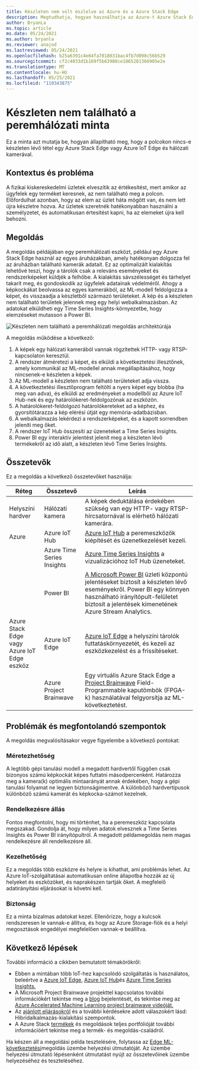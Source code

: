 ```yaml
---
title: Készleten nem volt észlelve az Azure és a Azure Stack Edge
description: Megtudhatja, hogyan használhatja az Azure-t Azure Stack Edge a készleten nem használt észlelés megvalósításához.
author: BryanLa
ms.topic: article
ms.date: 05/24/2021
ms.author: bryanla
ms.reviewer: anajod
ms.lastreviewed: 05/24/2021
ms.openlocfilehash: b25a6391c4e64fa7018031bac4fb7d098c56b529
ms.sourcegitcommit: cf2c4033d1b169f5b63980ce1865281366905e2e
ms.translationtype: MT
ms.contentlocale: hu-HU
ms.lasthandoff: 05/25/2021
ms.locfileid: "110343875"
---
```

# <a name="out-of-stock-detection-at-the-edge-pattern"></a>Készleten nem található a peremhálózati minta

Ez a minta azt mutatja be, hogyan állapítható meg, hogy a polcokon nincs-e készleten lévő tétel egy Azure Stack Edge vagy Azure IoT Edge és hálózati kamerával.

## <a name="context-and-problem"></a>Kontextus és probléma

A fizikai kiskereskedelmi üzletek elveszítik az értékesítést, mert amikor az ügyfelek egy terméket keresnek, az nem található meg a polcon. Előfordulhat azonban, hogy az elem az üzlet háta mögött van, és nem lett újra készletre hozva. Az üzletek szeretnék hatékonyabban használni a személyzetet, és automatikusan értesítést kapni, ha az elemeket újra kell behozni.

## <a name="solution"></a>Megoldás

A megoldás példájában egy peremhálózati eszközt, például egy Azure Stack Edge használ az egyes áruházakban, amely hatékonyan dolgozza fel az áruházban található kamerák adatait. Ez az optimalizált kialakítás lehetővé teszi, hogy a tárolók csak a releváns eseményeket és rendszerképeket küldjék a felhőbe. A kialakítás sávszélességet és tárhelyet takarít meg, és gondoskodik az ügyfelek adatainak védelméről. Ahogy a képkockákat beolvassa az egyes kamerákból, az ML-modell feldolgozza a képet, és visszaadja a készletből származó területeket. A kép és a készleten nem található területek jelennek meg egy helyi webalkalmazásban. Az adatokat elküldheti egy Time Series Insights-környezetbe, hogy elemzéseket mutasson a Power BI.

![Készleten nem található a peremhálózati megoldás architektúrája](media/pattern-out-of-stock-at-edge/solution-architecture.png)

A megoldás működése a következő:

1. A képek egy hálózati kamerából vannak rögzítettek HTTP- vagy RTSP-kapcsolaton keresztül.
2. A rendszer átméretezi a képet, és elküldi a következtetési illesztőnek, amely kommunikál az ML-modellel annak megállapításához, hogy nincsenek-e készleten a képek.
3. Az ML-modell a készleten nem található területeket adja vissza.
4. A következtetési illesztőprogram feltölti a nyers képet egy blobba (ha meg van adva), és elküldi az eredményeket a modellből az Azure IoT Hub-nek és egy határolókeret-feldolgozónak az eszközön.
5. A határolókeret-feldolgozó határolókereteket ad a képhez, és gyorsítótárazza a kép elérési útját egy memória-adatbázisban.
6. A webalkalmazás lekérdezi a rendszerképeket, és a kapott sorrendben jeleníti meg őket.
7. A rendszer IoT Hub összesíti az üzeneteket a Time Series Insights.
8. Power BI egy interaktív jelentést jelenít meg a készleten lévő termékekről az idő alatt, a készleten lévő Time Series Insights.


## <a name="components"></a>Összetevők

Ez a megoldás a következő összetevőket használja:

| Réteg | Összetevő | Leírás |
|----------|-----------|-------------|
| Helyszíni hardver | Hálózati kamera | A képek deduktálása érdekében szükség van egy HTTP- vagy RTSP-hírcsatornával is elérhető hálózati kamerára. |
| Azure | Azure IoT Hub | [Azure IoT Hub](/azure/iot-hub/) a peremeszközök kiépítését és üzenetkezelését kezeli. |
|  | Azure Time Series Insights | [Azure Time Series Insights](/azure/time-series-insights/) a vizualizációhoz IoT Hub üzeneteket. |
|  | Power BI | [A Microsoft Power BI](https://powerbi.microsoft.com/) üzleti központú jelentéseket biztosít a készleten lévő eseményekről. Power BI egy könnyen használható irányítópult-felületet biztosít a jelentések kimenetének Azure Stream Analytics. |
| Azure Stack Edge vagy<br>Azure IoT Edge eszköz | Azure IoT Edge | [Azure IoT Edge](/azure/iot-edge/) a helyszíni tárolók futtatáskörnyezetét, és kezeli az eszközkezelést és a frissítéseket.|
| | Azure Project Brainwave | Egy virtuális Azure Stack Edge a [Project Brainwave](https://blogs.microsoft.com/ai/build-2018-project-brainwave/) Field-Programmable kaputömbök (FPGA-k) használatával felgyorsítja az ML-következtetést.|

## <a name="issues-and-considerations"></a>Problémák és megfontolandó szempontok

A megoldás megvalósításakor vegye figyelembe a következő pontokat:

### <a name="scalability"></a>Méretezhetőség

A legtöbb gépi tanulási modell a megadott hardvertől függően csak bizonyos számú képkockát képes futtatni másodpercenként. Határozza meg a kamera(k) optimális mintaarányát annak érdekében, hogy a gépi tanulási folyamat ne legyen biztonságimentve. A különböző hardvertípusok különböző számú kamerát és képkocka-számot kezelnek.

### <a name="availability"></a>Rendelkezésre állás

Fontos megfontolni, hogy mi történhet, ha a peremeszköz kapcsolata megszakad. Gondolja át, hogy milyen adatok elvesznek a Time Series Insights és Power BI irányítópultról. A megadott példamegoldás nem magas rendelkezésre áll rendelkezésre áll.

### <a name="manageability"></a>Kezelhetőség

Ez a megoldás több eszközre és helyre is kihathat, ami problémás lehet. Az Azure IoT-szolgáltatásai automatikusan online állapotba hozzák az új helyeket és eszközöket, és naprakészen tartják őket. A megfelelő adatirányítási eljárásokat is követni kell.

### <a name="security"></a>Biztonság

Ez a minta bizalmas adatokat kezel. Ellenőrizze, hogy a kulcsok rendszeresen le vannak-e állítva, és hogy az Azure Storage-fiók és a helyi megosztások engedélyei megfelelően vannak-e beállítva.

## <a name="next-steps"></a>Következő lépések

További információ a cikkben bemutatott témakörökről:
- Ebben a mintában több IoT-hez kapcsolódó szolgáltatás is használatos, beleértve a [Azure IoT Edge](/azure/iot-edge/), [Azure IoT Hub](/azure/iot-hub/)és [Azure Time Series Insights.](/azure/time-series-insights/)
- A Microsoft Project Brainwave projekttel kapcsolatos további információkért tekintse meg a [blog](https://blogs.microsoft.com/ai/build-2018-project-brainwave/) bejelentését, és tekintse meg az [Azure Accelerated Machine Learning project brainwave videóját.](https://www.youtube.com/watch?v=DJfMobMjCX0)
- Az [ajánlott eljárásokról](overview-app-design-considerations.md) és a további kérdésekre adott válaszokért lásd: Hibridalkalmazás-kialakítási szempontok.
- A Azure Stack [termékek](/azure-stack) és megoldások teljes portfólióját további információért tekintse meg a termék- és megoldás-családról.

Ha készen áll a megoldási példa tesztelésére, folytassa az [Edge ML-következtetési](https://aka.ms/edgeinferencingdeploy)megoldás üzembe helyezési útmutatóját. Az üzembe helyezési útmutató lépésenként útmutatást nyújt az összetevőinek üzembe helyezéséhez és teszteléséhez.
